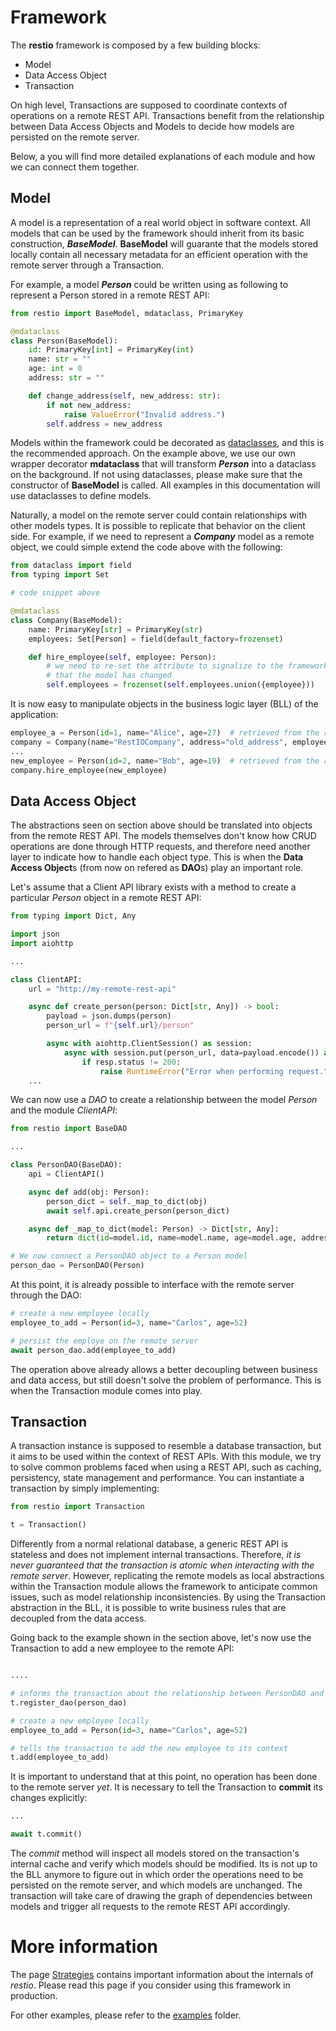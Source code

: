 
# Framework

The **restio** framework is composed by a few building blocks:

- Model
- Data Access Object
- Transaction

On high level, Transactions are supposed to coordinate contexts of operations on a remote REST API. Transactions benefit from the relationship between Data Access Objects and Models to decide how models are persisted on the remote server.

Below, a you will find more detailed explanations of each module and how we can connect them together.

## Model

A model is a representation of a real world object in software context. All models that can be used by the framework should inherit from its basic construction, **_BaseModel_**. **BaseModel** will guarante that the models stored locally contain all necessary metadata for an efficient operation with the remote server through a Transaction.

For example, a model **_Person_** could be written using as following to represent a Person stored in a remote REST API:

```python
from restio import BaseModel, mdataclass, PrimaryKey

@mdataclass
class Person(BaseModel):
    id: PrimaryKey[int] = PrimaryKey(int)
    name: str = ""
    age: int = 0
    address: str = ""

    def change_address(self, new_address: str):
        if not new_address:
            raise ValueError("Invalid address.")
        self.address = new_address

```

Models within the framework could be decorated as [dataclasses](https://docs.python.org/3/library/dataclasses.html), and this is the recommended approach. On the example above, we use our own wrapper decorator **mdataclass** that will transform **_Person_** into a dataclass on the background. If not using dataclasses, please make sure that the constructor of **BaseModel** is called. All examples in this documentation will use dataclasses to define models.

Naturally, a model on the remote server could contain relationships with other models types. It is possible to replicate that behavior on the client side. For example, if we need to represent a **_Company_** model as a remote object, we could simple extend the code above with the following:

```python
from dataclass import field
from typing import Set

# code snippet above

@mdataclass
class Company(BaseModel):
    name: PrimaryKey[str] = PrimaryKey(str)
    employees: Set[Person] = field(default_factory=frozenset)

    def hire_employee(self, employee: Person):
        # we need to re-set the attribute to signalize to the framework
        # that the model has changed
        self.employees = frozenset(self.employees.union({employee}))

```

It is now easy to manipulate objects in the business logic layer (BLL) of the application:

```python
employee_a = Person(id=1, name="Alice", age=27)  # retrieved from the remote
company = Company(name="RestIOCompany", address="old_address", employees=frozenset({employee_a}))
...
new_employee = Person(id=2, name="Bob", age=19)  # retrieved from the remote
company.hire_employee(new_employee)
```

## Data Access Object

The abstractions seen on section above should be translated into objects from the remote REST API. The models themselves don't know how CRUD operations are done through HTTP requests, and therefore need another layer to indicate how to handle each object type. This is when the **Data Access Object**s (from now on refered as **DAO**s) play an important role.

Let's assume that a Client API library exists with a method to create a particular *Person* object in a remote REST API:

```python
from typing import Dict, Any

import json
import aiohttp

...

class ClientAPI:
    url = "http://my-remote-rest-api"

    async def create_person(person: Dict[str, Any]) -> bool:
        payload = json.dumps(person)
        person_url = f"{self.url}/person"

        async with aiohttp.ClientSession() as session:
            async with session.put(person_url, data=payload.encode()) as resp:
                if resp.status != 200:
                    raise RuntimeError("Error when performing request.")
    ...
```

We can now use a *DAO* to create a relationship between the model *Person* and the module *ClientAPI*:

```python
from restio import BaseDAO

...

class PersonDAO(BaseDAO):
    api = ClientAPI()

    async def add(obj: Person):
        person_dict = self._map_to_dict(obj)
        await self.api.create_person(person_dict)

    async def _map_to_dict(model: Person) -> Dict[str, Any]:
        return dict(id=model.id, name=model.name, age=model.age, address=model.address)

# We now connect a PersonDAO object to a Person model
person_dao = PersonDAO(Person)
```

At this point, it is already possible to interface with the remote server through the DAO:

```python
# create a new employee locally
employee_to_add = Person(id=3, name="Carlos", age=52)

# persist the employe on the remote server
await person_dao.add(employee_to_add)
```

The operation above already allows a better decoupling between business and data access, but still doesn't solve the problem of performance. This is when the Transaction module comes into play.

## Transaction

A transaction instance is supposed to resemble a database transaction, but it aims to be used within the context of REST APIs. With this module, we try to solve common problems faced when using a REST API, such as caching, persistency, state management and performance. You can instantiate a transaction by simply implementing:

```python
from restio import Transaction

t = Transaction()
```

Differently from a normal relational database, a generic REST API is stateless and does not implement internal transactions. Therefore, *it is never guaranteed that the transaction is atomic when interacting with the remote server*. However, replicating the remote models as local abstractions within the Transaction module allows the framework to anticipate common issues, such as model relationship inconsistencies. By using the Transaction abstraction in the BLL, it is possible to write business rules that are decoupled from the data access.

Going back to the example shown in the section above, let's now use the Transaction to add a new employee to the remote API:

```python

....

# informs the transaction about the relationship between PersonDAO and Person
t.register_dao(person_dao)

# create a new employee locally
employee_to_add = Person(id=3, name="Carlos", age=52)

# tells the transaction to add the new employee to its context
t.add(employee_to_add)
```

It is important to understand that at this point, no operation has been done to the remote server *yet*. It is necessary to tell the Transaction to **commit** its changes explicitly:

```python
...

await t.commit()
```

The *commit* method will inspect all models stored on the transaction's internal cache and verify which models should be modified. Its is not up to the BLL anymore to figure out in which order the operations need to be persisted on the remote server, and which models are unchanged. The transaction will take care of drawing the graph of dependencies between models and trigger all requests to the remote REST API accordingly.

# More information

The page [Strategies](STRATEGIES.md) contains important information about the internals of *restio*. Please read this page if you consider using this framework in production.

For other examples, please refer to the [examples](examples/) folder.